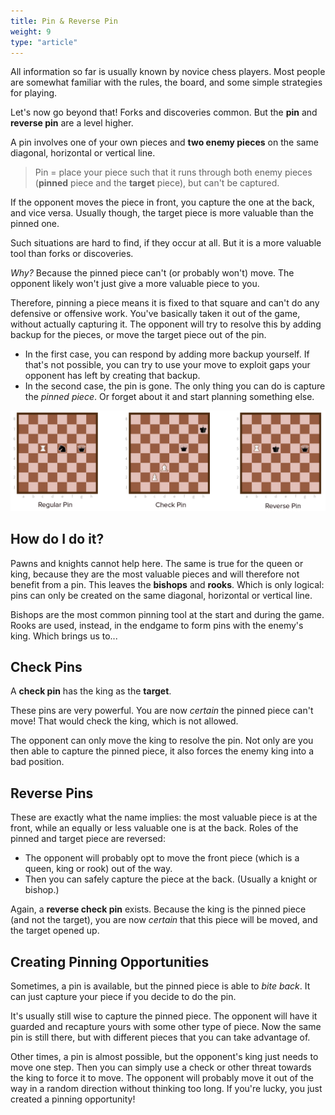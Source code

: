 ```yaml
---
title: Pin & Reverse Pin
weight: 9
type: "article"
---
```


All information so far is usually known by novice chess players. Most people are somewhat familiar with the rules, the board, and some simple strategies for playing.

Let's now go beyond that! Forks and discoveries common. But the **pin** and **reverse pin** are a level higher.

A pin involves one of your own pieces and **two enemy pieces** on the same diagonal, horizontal or vertical line. 

> Pin = place your piece such that it runs through both enemy pieces (**pinned** piece and the **target** piece), but can't be captured. 

If the opponent moves the piece in front, you capture the one at the back, and vice versa. Usually though, the target piece is more valuable than the pinned one.

Such situations are hard to find, if they occur at all. But it is a more valuable tool than forks or discoveries.

*Why?* Because the pinned piece can't (or probably won't) move. The opponent likely won't just give a more valuable piece to you. 

Therefore, pinning a piece means it is fixed to that square and can't do any defensive or offensive work. You've basically taken it out of the game, without actually capturing it. The opponent will try to resolve this by adding backup for the pieces, or move the target piece out of the pin.

* In the first case, you can respond by adding more backup yourself. If that's not possible, you can try to use your move to exploit gaps your opponent has left by creating that backup.
* In the second case, the pin is gone. The only thing you can do is capture the *pinned piece*. Or forget about it and start planning something else.

![Example of pinning double attack in chess.](ChessPin.webp)

## How do I do it?

Pawns and knights cannot help here. The same is true for the queen or king, because they are the most valuable pieces and will therefore not benefit from a pin. This leaves the **bishops** and **rooks**. Which is only logical: pins can only be created on the same diagonal, horizontal or vertical line.

Bishops are the most common pinning tool at the start and during the game. Rooks are used, instead, in the endgame to form pins with the enemy's king. Which brings us to...

## Check Pins

A **check pin** has the king as the **target**.

These pins are very powerful. You are now _certain_ the pinned piece can't move! That would check the king, which is not allowed. 

The opponent can only move the king to resolve the pin. Not only are you then able to capture the pinned piece, it also forces the enemy king into a bad position.

## Reverse Pins

These are exactly what the name implies: the most valuable piece is at the front, while an equally or less valuable one is at the back. Roles of the pinned and target piece are reversed:

* The opponent will probably opt to move the front piece (which is a queen, king or rook) out of the way. 
* Then you can safely capture the piece at the back. (Usually a knight or bishop.)

Again, a **reverse check pin** exists. Because the king is the pinned piece (and not the target), you are now _certain_ that this piece will be moved, and the target opened up.

## Creating Pinning Opportunities

Sometimes, a pin is available, but the pinned piece is able to *bite back*. It can just capture your piece if you decide to do the pin. 

It's usually still wise to capture the pinned piece. The opponent will have it guarded and recapture yours with some other type of piece. Now the same pin is still there, but with different pieces that you can take advantage of.

Other times, a pin is almost possible, but the opponent's king just needs to move one step. Then you can simply use a check or other threat towards the king to force it to move. The opponent will probably move it out of the way in a random direction without thinking too long. If you're lucky, you just created a pinning opportunity!